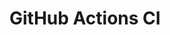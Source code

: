 # GitHub Actions CI





















































































































































































































































































































































































































































































































































































































































































































































































































































































































































































































































































































































































































































































































































































































































































































































































































































































































































































































































































































































































































































































































































































































































































































































































































































































































































































































































































































































































































































































































































































































































































































































